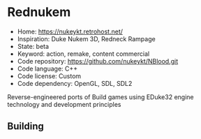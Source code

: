 # Rednukem

- Home: https://nukeykt.retrohost.net/
- Inspiration: Duke Nukem 3D, Redneck Rampage
- State: beta
- Keyword: action, remake, content commercial
- Code repository: https://github.com/nukeykt/NBlood.git
- Code language: C++
- Code license: Custom
- Code dependency: OpenGL, SDL, SDL2

Reverse-engineered ports of Build games using EDuke32 engine technology and development principles

## Building
